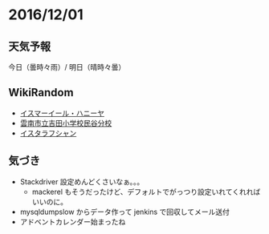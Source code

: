 # 2016/12/01

## 天気予報

今日（曇時々雨）/ 明日（晴時々曇）

## WikiRandom

* [イスマーイール・ハニーヤ](https://ja.wikipedia.org/wiki/%E3%82%A4%E3%82%B9%E3%83%9E%E3%83%BC%E3%82%A4%E3%83%BC%E3%83%AB%E3%83%BB%E3%83%8F%E3%83%8B%E3%83%BC%E3%83%A4)
* [雲南市立吉田小学校民谷分校](https://ja.wikipedia.org/wiki/%E9%9B%B2%E5%8D%97%E5%B8%82%E7%AB%8B%E5%90%89%E7%94%B0%E5%B0%8F%E5%AD%A6%E6%A0%A1%E6%B0%91%E8%B0%B7%E5%88%86%E6%A0%A1)
* [イスタラフシャン](https://ja.wikipedia.org/wiki/%E3%82%A4%E3%82%B9%E3%82%BF%E3%83%A9%E3%83%95%E3%82%B7%E3%83%A3%E3%83%B3)

## 気づき

* Stackdriver 設定めんどくさいなぁ。。。
  * mackerel もそうだったけど、デフォルトでがっつり設定いれてくれればいいのに。
* mysqldumpslow からデータ作って jenkins で回収してメール送付
* アドベントカレンダー始まったね
